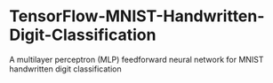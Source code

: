 # TensorFlow-MNIST-Handwritten-Digit-Classification
A multilayer perceptron (MLP) feedforward neural network for MNIST handwritten digit classification
